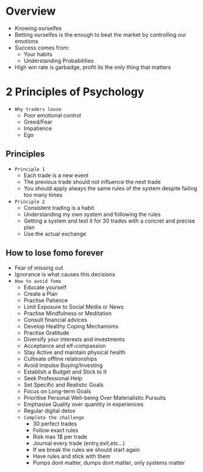 # Overview
- Knowing ourselfes
- Betting ourselfes is the enough to beat the market by controlling our emotions
- Success comes from:
  - Your habits
  - Understanding Probabilities
- High win rate is garbadge, profit its the only thing that matters
# 2 Principles of Psychology
- `Why traders loose`
  - Poor emotional control
  - Greed/Fear
  - Impatience
  - Ego
## Principles
- `Principle 1`
  - Each trade is a new event
  - The previous trade should not influence the next trade
  - You should apply always the same rules of the system despite failing too many times
- `Principle 2`
  - Consistent trading is a habit
  - Understanding my own system and following the rules
  - Getting a system and test it for 30 trades with a concret and precise plan
  - Use the actual exchange
## How to lose fomo forever
- Fear of missing out
- Ignorance is what causes this decisions
- `How to avoid fomo`
  - Educate yourself
  - Create a Plan
  - Practise Patience
  - Limit Exposure to Social Media or News
  - Practise Mindfulness or Meditation
  - Consult financial advices
  - Develop Healthy Coping Mechanisms
  - Practise Gratitude
  - Diversify your interests and investments
  - Acceptance and elf-compassion
  - Stay Active and maintain physical health
  - Cultivate offline relationships
  - Avoid impulse Buying/Investing
  - Establish a Budget and Stick to It
  - Seek Professional Help
  - Set Specific and Realistic Goals
  - Focus on Long-term Goals
  - Prioritise Personal Well-being Over Materialistic Pursuits
  - Emphasise Quality over quantity in experiences
  - Regular digital detox
  - `Complete the challenge`
    - 30 perfect trades
    - Follow exact rules
    - Risk max 1$ per trade
    - Journal every trade (entry,exit,etc...)
    - If we break the rules we should start again
    - Have rules and stick with them
    - Pumps dont matter, dumps dont matter, only systems matter